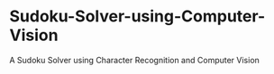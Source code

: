 # Sudoku-Solver-using-Computer-Vision
A Sudoku Solver using Character Recognition and Computer Vision
